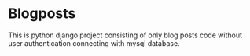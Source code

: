# Blogposts

This is python django project consisting of only blog posts code without user authentication connecting with mysql database.
